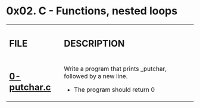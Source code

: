 <h1>0x02. C - Functions, nested loops</h1>

<table>
    <tr>
        <td><h2><strong>FILE</strong></h2></td>
        <td><h2><strong>DESCRIPTION</strong></h2></td>
    </tr>
    <tr>
        <td><h2><a href="https://github.com/LivingDemonness28/alx-low_level_programming/blob/master/0x02-functions_nested_loops/0-putchar.c" target="_blank">0-putchar.c</a></h2></td>
        <td>
            <p>Write a program that prints _putchar, followed by a new line.</p>
            <ul>
                <li>The program should return 0</li>
            </ul>
        </td>
    </tr>
</table>